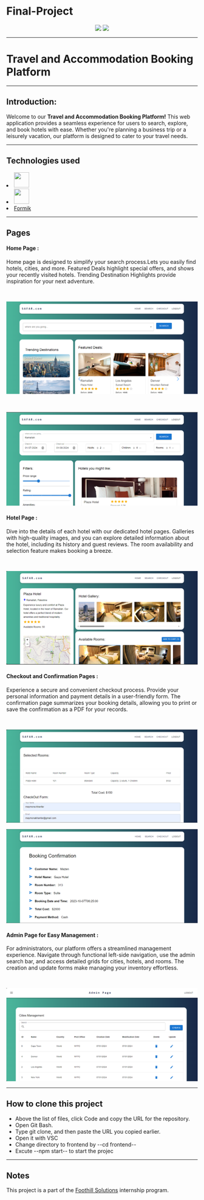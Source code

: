 # Final-Project

<p align="center">
    <img src="https://user-images.githubusercontent.com/62269745/174906065-7bb63e14-879a-4740-849c-0821697aeec2.png#gh-light-mode-only" width="40%">
    <img src="https://user-images.githubusercontent.com/62269745/174906068-aad23112-20fe-4ec8-877f-3ee1d9ec0a69.png#gh-dark-mode-only" width="40%">
</p>

<hr>

<h1>Travel and Accommodation Booking Platform</h1>
<hr>

<h2>Introduction:</h2>
<p>
Welcome to our <strong>Travel and Accommodation Booking Platform!</strong> This web application provides a seamless experience for users to search, explore, and book hotels with ease. Whether you're planning a business trip or a leisurely vacation, our platform is designed to cater to your travel needs.
</p>

<hr>

<h2>Technologies used </h2>

 <li ><img src="https://www.vectorlogo.zone/logos/reactjs/reactjs-icon.svg" width="40" height="40"/> </li>
    
<li> <img src="https://user-images.githubusercontent.com/104949238/199704267-ed18c0ca-7a8b-4d78-88f8-81f19105b7cf.png" width="40" height="40"/> </li>
<li><a href="https://formik.org/">Formik<a/></li>

<hr>

<h2>Pages </h2>

<h4>Home Page : </h4>
<p>
Home page is designed to simplify your search process.Lets you easily find hotels, cities, and more. Featured Deals highlight special offers, and shows your recently visited hotels. Trending Destination Highlights provide inspiration for your next adventure.</p>
<br>

![Alt text](Screenshots/image.png)

<br>

![Alt text](Screenshots/image-4.png)

<h4>Hotel Page : </h4>

<p>Dive into the details of each hotel with our dedicated hotel pages. Galleries with high-quality images, and you can explore detailed information about the hotel, including its history and guest reviews. The room availability and selection feature makes booking a breeze.</p>

<br>

![Alt text](Screenshots/image-1.png)

<h4>Checkout and Confirmation Pages : </h4>
<p> Experience a secure and convenient checkout process. Provide your personal information and payment details in a user-friendly form. The confirmation page summarizes your booking details, allowing you to print or save the confirmation as a PDF for your records. </p>

<br>

![Alt text](Screenshots/image-2.png)
<br>

![Alt text](Screenshots/image-3.png)

<h4>Admin Page for Easy Management : </h4>
<p>For administrators, our platform offers a streamlined management experience. Navigate through functional left-side navigation, use the admin search bar, and access detailed grids for cities, hotels, and rooms. The creation and update forms make managing your inventory effortless.</p>

<br>

![Alt text](Screenshots/image-5.png)
 
<hr>

<h2>How to clone this project</h2>
<ul>   
<li> Above the list of files, click Code and copy the URL for the repository.</li>
 <li> Open Git Bash. </li>
 <li> Type git clone, and then paste the URL you copied earlier.</li>
 <li> Open it with VSC </li>
 <li> Change directory to frontend by --cd frontend--</li>
 <li> Excute --npm start-- to start the projec</li>
</ul>

  <hr>
  
  <h2>Notes</h2>
 <p> This project is a part of the <a href="https://www.foothillsolutions.com/">Foothill Solutions<a/>  internship program.<p>
